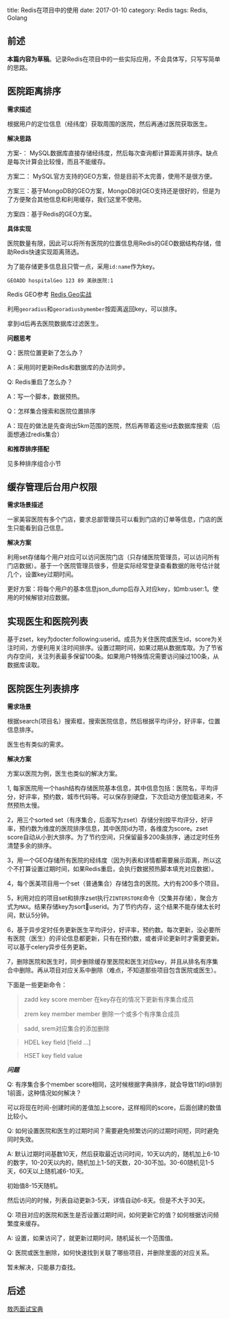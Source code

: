 title: Redis在项目中的使用
date: 2017-01-10
category: Redis
tags: Redis, Golang

## 前述

**本篇内容为草稿**。记录Redis在项目中的一些实际应用，不会具体写，只写写简单的思路。

## 医院距离排序

**需求描述**

根据用户的定位信息（经纬度）获取周围的医院，然后再通过医院获取医生。

**解决思路**

方案-： MySQL数据库直接存储经纬度，然后每次查询都计算距离并排序。缺点是每次计算会比较慢，而且不能缓存。

方案二： MySQL官方支持的GEO方案，但是目前不太完善，使用不是很方便。

方案三：基于MongoDB的GEO方案，MongoDB对GEO支持还是很好的，但是为了方便聚合其他信息和利用缓存，我们这里不使用。

方案四：基于Redis的GEO方案。

**具体实现**

医院数量有限，因此可以将所有医院的位置信息用Redis的GEO数据结构存储，借助Redis快速实现距离筛选。

为了能存储更多信息且只管一点，采用`id:name`作为key。

```Redis
GEOADD hospitalGeo 123 89 美肤医院:1
```

Redis GEO参考
[Redis Geo实战](https://www.jianshu.com/p/81bf3baa64e5)

利用`georadius`和`georadiusbymember`按距离返回key，可以排序。

拿到id后再去医院数据库过滤医生。

**问题思考**

Q：医院位置更新了怎么办？

A：采用同时更新Redis和数据库的办法同步。

Q: Redis重启了怎么办？

A：写一个脚本，数据预热。

Q：怎样集合搜索和医院位置排序

A：现在的做法是先查询出5km范围的医院，然后再带着这些id去数据库搜索（后面想通过redis集合）

**和推荐排序搭配**

见多种排序组合小节

## 缓存管理后台用户权限

**需求场景描述**

一家美容医院有多个门店，要求总部管理员可以看到门店的订单等信息，门店的医生只能看到自己信息。

**解决方案**

利用set存储每个用户对应可以访问医院门店（只存储医院管理员，可以访问所有门店数据）。基于一个医院管理员很多，但是实际经常登录查看数据的账号估计就几个，设置key过期时间。

更好方案：将每个用户的基本信息json_dump后存入对应key，如mb:user:1。使用的时候解锁对应数据。

## 实现医生和医院列表

基于zset，key为docter:following:userid。成员为关住医院或医生id，score为关注时间，方便利用关注时间排序。设置过期时间，如果过期从数据库取。为了节省内存空间，关注列表最多保留100条。如果用户特殊情况需要访问操过100条，从数据库读取。

## 医院医生列表排序

**需求场景**

根据search(项目名）搜索框，搜索医院信息，然后根据平均评分，好评率，位置信息排序。

医生也有类似的需求。

**解决方案**

方案以医院为例，医生也类似的解决方案。

1, 每家医院用一个hash结构存储医院基本信息，其中信息包括：医院名，平均评分，好评率，预约数，城市代码等。可以保存到硬盘，下次启动方便加载进来，不然预热太慢。

2，用三个sorted set（有序集合，后面写为zset）存储分别按平均评分，好评率，预约数为维度的医院排序信息，其中医院id为项，各维度为score。zset score自动从小到大排序。为了节约空间，只保留最多200条排序，通过定时任务清楚多余的排序。

3，用一个GEO存储所有医院的经纬度（因为列表和详情都需要展示距离，所以这个不打算设置过期时间，如果Redis重启，会执行数据预热脚本填充对应数据）。

4，每个医美项目用一个set（普通集合）存储包含的医院。大约有200多个项目。

5，利用对应的项目set和排序zset执行`ZINTERSTORE`命令（交集并存储），聚合方式为`MAX`。结果存储key为sort:hospital:userid。为了节约内存，这个结果不能存储太长时间，默认5分钟。

6，基于异步定时任务更新医生平均评分，好评率，预约数。每次更新，没必要所有医院（医生）的评论信息都更新，只有在预约数，或者评论更新时才需要更新。可以基于celery异步任务更新。

7，删除医院和医生时，同步删除缓存里医院和医生对应key，并且从排名有序集合中删除。再从项目对应关系中删除（难点，不知道那些项目包含医院或医生）。

下面是一些更新命令：

> zadd key score member 在key存在的情况下更新有序集合成员
>
> zrem key member member 删除一个或多个有序集合成员

> sadd, srem对应集合的添加删除

> HDEL key field [field ...]

> HSET key field value

**_问题_**

Q: 有序集合多个member score相同，这时候根据字典排序，就会导致11的id排到1前面，这种情况如何解决？

可以将现在时间-创建时间的差值加上score，这样相同的score，后面创建的数值比较小。

Q: 如何设置医院和医生的过期时间？需要避免频繁访问的过期时间短，同时避免同时失效。

A: 默认过期时间基数10天，然后获取最近访问时间，10天以内的，随机加上6-10的数字，10-20天以内的，随机加上1-5的天数，20-30不加。30-60随机见1-5天，60天以上随机减6-10天。

初始值8-15天随机。

然后访问的时候，列表自动更新3-5天，详情自动6-8天。但是不大于30天。

Q: 项目对应的医院和医生是否设置过期时间，如何更新它的值？如何根据访问频繁度来缓存。

A: 设置，如果访问了，就更新过期时间，随机延长一个范围值。

Q: 医院或医生删除，如何快速找到关联了哪些项目，并删除里面的对应关系。

暂未解决，只能暴力查找。

## 后述
[敖丙面试宝典](https://github.com/AobingJava/JavaFamily)